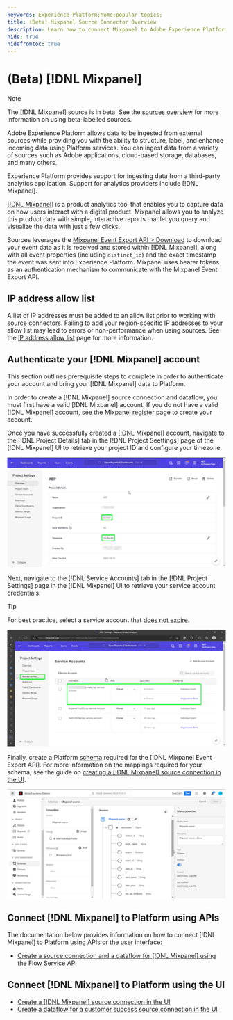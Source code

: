 ```yaml
---
keywords: Experience Platform;home;popular topics;
title: (Beta) Mixpanel Source Connector Overview
description: Learn how to connect Mixpanel to Adobe Experience Platform using APIs or the user interface.
hide: true
hidefromtoc: true
---
```

# (Beta) [!DNL Mixpanel]

>[!NOTE]
>
>The [!DNL Mixpanel] source is in beta. See the [sources overview](../../home.md#terms-and-conditions) for more information on using beta-labelled sources.

Adobe Experience Platform allows data to be ingested from external sources while providing you with the ability to structure, label, and enhance incoming data using Platform services. You can ingest data from a variety of sources such as Adobe applications, cloud-based storage, databases, and many others.

Experience Platform provides support for ingesting data from a third-party analytics application. Support for analytics providers include [!DNL Mixpanel].

[[!DNL Mixpanel]](https://www.mixpanel.com) is a product analytics tool that enables you to capture data on how users interact with a digital product. Mixpanel allows you to analyze this product data with simple, interactive reports that let you query and visualize the data with just a few clicks.

Sources leverages the [Mixpanel Event Export API > Download](https://developer.mixpanel.com/reference/raw-event-export) to download your event data as it is received and stored within [!DNL Mixpanel], along with all event properties (including `distinct_id`) and the exact timestamp the event was sent into Experience Platform. Mixpanel uses bearer tokens as an authentication mechanism to communicate with the Mixpanel Event Export API.

## IP address allow list

A list of IP addresses must be added to an allow list prior to working with source connectors. Failing to add your region-specific IP addresses to your allow list may lead to errors or non-performance when using sources. See the [IP address allow list](../../ip-address-allow-list.md) page for more information.

## Authenticate your [!DNL Mixpanel] account

This section outlines prerequisite steps to complete in order to authenticate your account and bring your [!DNL Mixpanel] data to Platform.

In order to create a [!DNL Mixpanel] source connection and dataflow, you must first have a valid [!DNL Mixpanel] account. If you do not have a valid [!DNL Mixpanel] account, see the [Mixpanel register](https://mixpanel.com/register/) page to create your account.

Once you have successfully created a [!DNL Mixpanel] account, navigate to the [!DNL Project Details] tab in the [!DNL Project Seettings] page of the [!DNL Mixpanel] UI to retrieve your project ID and configure your timezone.

![mixpanel-project-settings](../../images/tutorials/create/mixpanel-export-events/mixpanel-project-settings.png)

Next, navigate to the [!DNL Service Accounts] tab in the [!DNL Project Settings] page in the [!DNL Mixpanel] UI to retrieve your service account credentials.

>[!TIP]
>
>For best practice, select a service account that [does not expire](https://developer.mixpanel.com/reference/service-accounts#service-account-expiration).

![Mixpanel Service Account](../../images/tutorials/create/mixpanel-export-events/mixpanel-service-account.png)

Finally, create a Platform [schema](../../../xdm/schema/composition.md) required for the [!DNL Mixpanel Event Export API]. For more information on the mappings required for your schema, see the guide on [creating a [!DNL Mixpanel] source connection in the UI](../../tutorials/ui/create/analytics/mixpanel.md#additional-resources).

![Create Schema](../../images/tutorials/create/mixpanel-export-events/schema.png)

## Connect [!DNL Mixpanel] to Platform using APIs

The documentation below provides information on how to connect [!DNL Mixpanel] to Platform using APIs or the user interface:

* [Create a source connection and a dataflow for [!DNL Mixpanel] using the Flow Service API](../../tutorials/api/create/analytics/mixpanel.md)

## Connect [!DNL Mixpanel] to Platform using the UI

* [Create a [!DNL Mixpanel] source connection in the UI](../../tutorials/ui/create/analytics/mixpanel.md)
* [Create a dataflow for a customer success source connection in the UI](../../tutorials/ui/dataflow/analytics.md)

